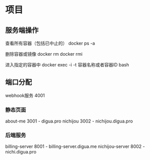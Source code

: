 # 项目

## 服务端操作

查看所有容器（包括已中止的）
docker ps -a

删除容器或镜像
docker rm <docker container id>
docker rmi <docker image id>

进入指定的容器中
docker exec -i -t 容器名称或者容器ID bash


## 端口分配

webhook服务 4001

### 静态页面
about-me 3001 - digua.pro
nichijou 3002 - nichijou.digua.pro

### 后端服务
billing-server 8001 - billing-server.digua.me
nichijou-server 8002 - nichi.digua.pro


